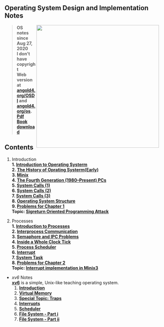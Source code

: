 ## Operating System Design and Implementation Notes

<img src="Chapter/Sources/TitleOSDI.png" align="right" weight="300" height="400"/>

> **OS notes since Aug 27, 2020**<br>
> **I don't have copyright**<br>
> **Web version at [angold4.org/OSDI](https://angold4.org/OSDI/) and [angold4.org/os](https://angold4.org/os/).**<br>
> **[Pdf Book download](https://github.com/Angold-4/OSDI/raw/master/Operating%20Systems%20Design%20and%20Implementation%2C%203rd%20Edition.pdf)**<br>

## Contents

1. Introduction<br>
    **1. [Introduction to Operating Systerm](https://github.com/Angold-4/OSDI/blob/master/Chapter/Chapter1/1OS.md)<br>**
    **2. [The History of Oprating Systerm(Early)](https://github.com/Angold-4/OSDI/blob/master/Chapter/Chapter1/2HSE.md)<br>**
    **3. [Minix](https://github.com/Angold-4/OSDI/blob/master/Chapter/Chapter1/3MINIX.md)<br>**
    **4. [The Fourth Generation (1980–Present) PCs](https://github.com/Angold-4/OSDI/blob/master/Chapter/Chapter1/4MCOS.md)<br>**
    **5. [System Calls (1)](https://github.com/Angold-4/OSDI/blob/master/Chapter/Chapter1/5Syscall-1.md)<br>**
    **6. [System Calls (2)](https://github.com/Angold-4/OSDI/blob/master/Chapter/Chapter1/6Syscall-2.md)<br>**
    **7. [System Calls (3)](https://github.com/Angold-4/OSDI/blob/master/Chapter/Chapter1/7Syscall-3.md)<br>**
    **8. [Operating System Structure](https://github.com/Angold-4/OSDI/blob/master/Chapter/Chapter1/8OStruc.md)<br>**
    **9. [Problems for Chapter 1](https://github.com/Angold-4/OSDI/blob/master/Chapter/Chapter1/9Exercises.md)<br>**
    **Topic: [Sigreturn Oriented Programming Attack](https://github.com/Angold-4/OSDI/blob/master/Chapter/Chapter1/SROP/SROPAttack.md)**

2. Processes<br>
    **1. [Introduction to Processes](https://github.com/Angold-4/OSDI/blob/master/Chapter/Chapter2/1Introprogress.md)<br>**
    **2. [Interprocess Communication](https://github.com/Angold-4/OSDI/blob/master/Chapter/Chapter2/2Communication.md)<br>**
    **3. [Semaphore and IPC Problems](https://github.com/Angold-4/OSDI/blob/master/Chapter/Chapter2/3Semaphore.md)<br>**
    **4. [Inside a Whole Clock Tick](https://github.com/Angold-4/OSDI/blob/master/Chapter/Chapter2/4ClockTick.md)<br>**
    **5. [Process Scheduler](https://github.com/Angoldj4/OSDI/blob/master/Chapter/Chapter2/5Scheduler.md)<br>**
    **6. [Interrupt](https://github.com/Angold-4/OSDI/blob/master/Chapter/Chapter2/6Interrupt.md)<br>**
    **7. [System Task](https://github.com/Angold-4/OSDI/blob/master/Chapter/Chapter2/7Systask.md)<br>**
    **8. [Problems for Chapter 2](https://github.com/Angold-4/OSDI/blob/master/Chapter/Chapter2/8Problems.md)<br>**
    **Topic: [Interrupt implementation in Minix3](https://github.com/Angold-4/OSDI/blob/master/Chapter/Chapter2/Interruptii.md)<br>**

* *xv6* Notes<br>
[**xv6**](https://pdos.csail.mit.edu/6.828/2024/xv6/book-riscv-rev4.pdf) is a simple, Unix-like teaching operating system.<br>
	1. **[Introduction](os/1Introduction.md)**<br>
	2. **[Virtual Memory](os/2VirtualMemory.md)**<br>
	3. **[Special Topic: Traps](os/3Traps.md)**<br>
	4. **[Interrupts](os/4Interrupts.md)**<br>
	5. **[Scheduler](os/5Scheduler.md)**<br>
	6. **[File System - Part i](os/6FS.md)**<br>
	7. **[File System - Part ii](os/7FSii.md)**<br>
